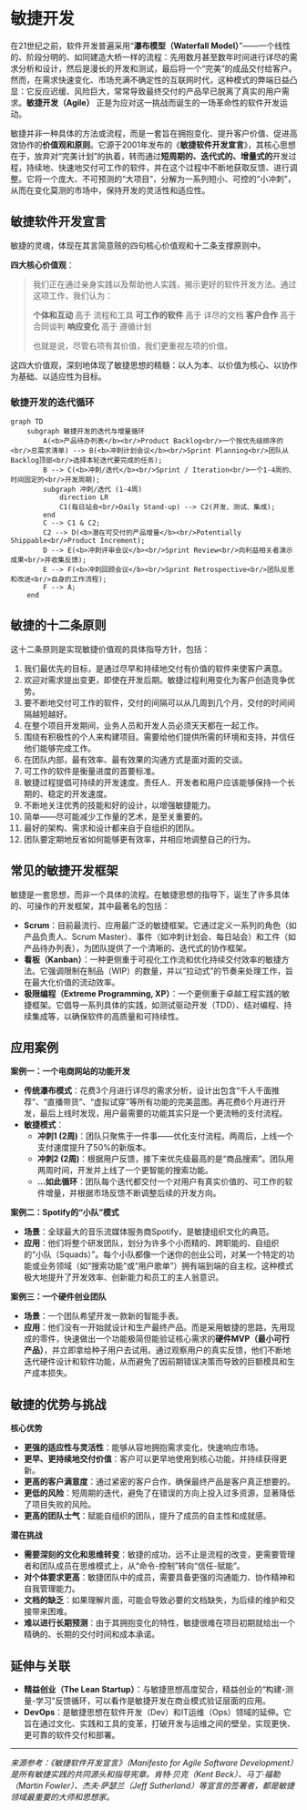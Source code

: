 # 敏捷开发

在21世纪之前，软件开发普遍采用“**瀑布模型（Waterfall Model）**”——一个线性的、阶段分明的、如同建造大桥一样的流程：先用数月甚至数年时间进行详尽的需求分析和设计，然后是漫长的开发和测试，最后将一个“完美”的成品交付给客户。然而，在需求快速变化、市场充满不确定性的互联网时代，这种模式的弊端日益凸显：它反应迟缓、风险巨大，常常导致最终交付的产品早已脱离了真实的用户需求。**敏捷开发（Agile）** 正是为应对这一挑战而诞生的一场革命性的软件开发运动。

敏捷并非一种具体的方法或流程，而是一套旨在拥抱变化、提升客户价值、促进高效协作的**价值观和原则**。它源于2001年发布的《**敏捷软件开发宣言**》，其核心思想在于，放弃对“完美计划”的执着，转而通过**短周期的、迭代式的、增量式的**开发过程，持续地、快速地交付可工作的软件，并在这个过程中不断地获取反馈、进行调整。它将一个庞大、不可预测的“大项目”，分解为一系列短小、可控的“小冲刺”，从而在变化莫测的市场中，保持开发的灵活性和适应性。

## 敏捷软件开发宣言

敏捷的灵魂，体现在其言简意赅的四句核心价值观和十二条支撑原则中。

**四大核心价值观**：

> 我们正在通过亲身实践以及帮助他人实践，揭示更好的软件开发方法。通过这项工作，我们认为：
>
> **个体和互动** 高于 流程和工具
> **可工作的软件** 高于 详尽的文档
> **客户合作** 高于 合同谈判
> **响应变化** 高于 遵循计划
>
> 也就是说，尽管右项有其价值，我们更重视左项的价值。

这四大价值观，深刻地体现了敏捷思想的精髓：以人为本、以价值为核心、以协作为基础、以适应性为目标。

### 敏捷开发的迭代循环

```mermaid
graph TD
    subgraph 敏捷开发的迭代与增量循环
        A(<b>产品待办列表</b><br/>Product Backlog<br/>一个按优先级排序的<br/>总需求清单) --> B(<b>冲刺计划会议</b><br/>Sprint Planning<br/>团队从Backlog顶部<br/>选择本轮迭代要完成的任务);
        B --> C(<b>冲刺/迭代</b><br/>Sprint / Iteration<br/>一个1-4周的、时间固定的<br/>开发周期);
        subgraph 冲刺/迭代 (1-4周)
            direction LR
            C1(每日站会<br/>Daily Stand-up) --> C2(开发、测试、集成);
        end
        C --> C1 & C2;
        C2 --> D(<b>潜在可交付的产品增量</b><br/>Potentially Shippable<br/>Product Increment);
        D --> E(<b>冲刺评审会议</b><br/>Sprint Review<br/>向利益相关者演示成果<br/>并收集反馈);
        E --> F(<b>冲刺回顾会议</b><br/>Sprint Retrospective<br/>团队反思和改进<br/>自身的工作流程);
        F --> A;
    end
```

## 敏捷的十二条原则

这十二条原则是实现敏捷价值观的具体指导方针，包括：
1.  我们最优先的目标，是通过尽早和持续地交付有价值的软件来使客户满意。
2.  欢迎对需求提出变更，即使在开发后期。敏捷过程利用变化为客户创造竞争优势。
3.  要不断地交付可工作的软件，交付的间隔可以从几周到几个月，交付的时间间隔越短越好。
4.  在整个项目开发期间，业务人员和开发人员必须天天都在一起工作。
5.  围绕有积极性的个人来构建项目。需要给他们提供所需的环境和支持，并信任他们能够完成工作。
6.  在团队内部，最有效率、最有效果的沟通方式是面对面的交谈。
7.  可工作的软件是衡量进度的首要标准。
8.  敏捷过程提倡可持续的开发速度。责任人、开发者和用户应该能够保持一个长期的、稳定的开发速度。
9.  不断地关注优秀的技能和好的设计，以增强敏捷能力。
10. 简单——尽可能减少工作量的艺术，是至关重要的。
11. 最好的架构、需求和设计都来自于自组织的团队。
12. 团队要定期地反省如何能够更有效率，并相应地调整自己的行为。

## 常见的敏捷开发框架

敏捷是一套思想，而非一个具体的流程。在敏捷思想的指导下，诞生了许多具体的、可操作的开发框架，其中最著名的包括：

*   **Scrum**：目前最流行、应用最广泛的敏捷框架。它通过定义一系列的角色（如产品负责人、Scrum Master）、事件（如冲刺计划会、每日站会）和工件（如产品待办列表），为团队提供了一个清晰的、迭代式的协作框架。
*   **看板（Kanban）**：一种更侧重于可视化工作流和优化持续交付效率的敏捷方法。它强调限制在制品（WIP）的数量，并以“拉动式”的节奏来处理工作，旨在最大化价值的流动效率。
*   **极限编程（Extreme Programming, XP）**：一个更侧重于卓越工程实践的敏捷框架。它倡导一系列具体的实践，如测试驱动开发（TDD）、结对编程、持续集成等，以确保软件的高质量和可持续性。

## 应用案例

**案例一：一个电商网站的功能开发**
*   **传统瀑布模式**：花费3个月进行详尽的需求分析，设计出包含“千人千面推荐”、“直播带货”、“虚拟试穿”等所有功能的完美蓝图。再花费6个月进行开发，最后上线时发现，用户最需要的功能其实只是一个更流畅的支付流程。
*   **敏捷模式**：
    *   **冲刺1 (2周)**：团队只聚焦于一件事——优化支付流程。两周后，上线一个支付速度提升了50%的新版本。
    *   **冲刺2 (2周)**：根据用户反馈，接下来优先级最高的是“商品搜索”。团队用两周时间，开发并上线了一个更智能的搜索功能。
    *   **...如此循环**：团队每个迭代都交付一个对用户有真实价值的、可工作的软件增量，并根据市场反馈不断调整后续的开发方向。

**案例二：Spotify的“小队”模式**
*   **场景**：全球最大的音乐流媒体服务商Spotify，是敏捷组织文化的典范。
*   **应用**：他们将整个研发团队，划分为许多个小而精的、跨职能的、自组织的“小队（Squads）”。每个小队都像一个迷你的创业公司，对某一个特定的功能或业务领域（如“搜索功能”或“用户歌单”）拥有端到端的自主权。这种模式极大地提升了开发效率、创新能力和员工的主人翁意识。

**案例三：一个硬件创业团队**
*   **场景**：一个团队希望开发一款新的智能手表。
*   **应用**：他们没有一开始就设计和生产最终产品。而是采用敏捷的思路，先用现成的零件，快速做出一个功能极简但能验证核心需求的**硬件MVP（最小可行产品）**，并立即拿给种子用户去试用。通过观察用户的真实反馈，他们不断地迭代硬件设计和软件功能，从而避免了因前期错误决策而导致的巨额模具和生产成本损失。

## 敏捷的优势与挑战

**核心优势**
*   **更强的适应性与灵活性**：能够从容地拥抱需求变化，快速响应市场。
*   **更早、更持续地交付价值**：客户可以更早地使用到核心功能，并持续获得更新。
*   **更高的客户满意度**：通过紧密的客户合作，确保最终产品是客户真正想要的。
*   **更低的风险**：短周期的迭代，避免了在错误的方向上投入过多资源，显著降低了项目失败的风险。
*   **更高的团队士气**：赋能自组织的团队，提升了成员的自主性和成就感。

**潜在挑战**
*   **需要深刻的文化和思维转变**：敏捷的成功，远不止是流程的改变，更需要管理者和团队成员在思维模式上，从“命令-控制”转向“信任-赋能”。
*   **对个体要求更高**：敏捷团队中的成员，需要具备更强的沟通能力、协作精神和自我管理能力。
*   **文档的缺乏**：如果理解片面，可能会导致必要的文档缺失，为后续的维护和交接带来困难。
*   **难以进行长期预测**：由于其拥抱变化的特性，敏捷很难在项目初期就给出一个精确的、长期的交付时间和成本承诺。

## 延伸与关联

*   **精益创业（The Lean Startup）**：与敏捷思想高度契合，精益创业的“构建-测量-学习”反馈循环，可以看作是敏捷开发在商业模式验证层面的应用。
*   **DevOps**：是敏捷思想在软件开发（Dev）和IT运维（Ops）领域的延伸。它旨在通过文化、实践和工具的变革，打破开发与运维之间的壁垒，实现更快、更可靠的软件交付和部署。

---
*来源参考：《敏捷软件开发宣言》（Manifesto for Agile Software Development）是所有敏捷实践的共同源头和指导宪章。肯特·贝克（Kent Beck）、马丁·福勒（Martin Fowler）、杰夫·萨瑟兰（Jeff Sutherland）等宣言的签署者，都是敏捷领域最重要的大师和思想家。*
